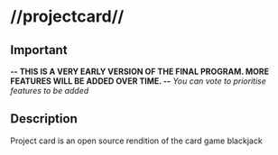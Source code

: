 # //projectcard//
## Important
**-- THIS IS A VERY EARLY VERSION OF THE FINAL PROGRAM. MORE FEATURES WILL BE ADDED OVER TIME. --**
*You can vote to prioritise features to be added*
## Description
Project card is an open source rendition of the card game blackjack
